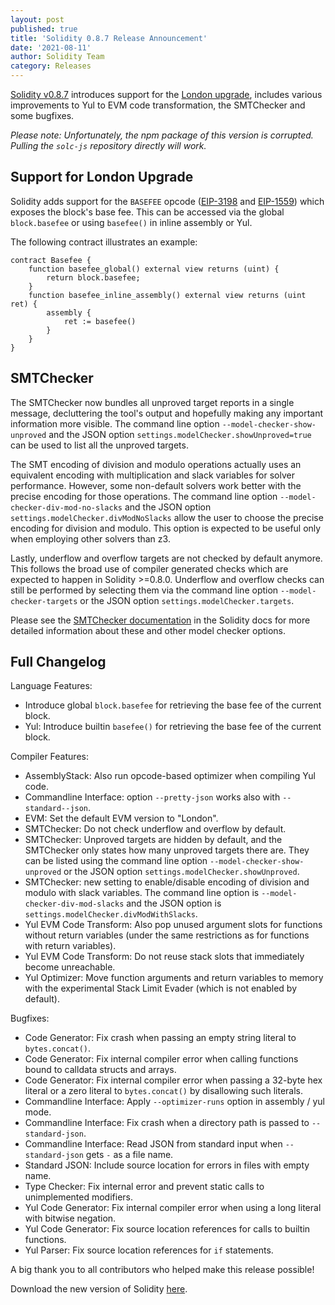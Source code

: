 ```yaml
---
layout: post
published: true
title: 'Solidity 0.8.7 Release Announcement'
date: '2021-08-11'
author: Solidity Team
category: Releases
---
```


[Solidity v0.8.7](https://github.com/ethereum/solidity/releases/tag/v0.8.7)
introduces support for the
[London upgrade](https://blog.ethereum.org/2021/07/15/london-mainnet-announcement/),
includes various improvements to Yul to EVM code transformation, the SMTChecker
and some bugfixes.

_Please note: Unfortunately, the npm package of this version is corrupted.
Pulling the `solc-js` repository directly will work._

## Support for London Upgrade

Solidity adds support for the `BASEFEE` opcode
([EIP-3198](https://eips.ethereum.org/EIPS/eip-3198) and
[EIP-1559](https://eips.ethereum.org/EIPS/eip-1559)) which exposes the block's
base fee. This can be accessed via the global `block.basefee` or using
`basefee()` in inline assembly or Yul.

The following contract illustrates an example:

```solidity
contract Basefee {
    function basefee_global() external view returns (uint) {
        return block.basefee;
    }
    function basefee_inline_assembly() external view returns (uint ret) {
        assembly {
            ret := basefee()
        }
    }
}
```

## SMTChecker

The SMTChecker now bundles all unproved target reports in a single message,
decluttering the tool's output and hopefully making any important information
more visible. The command line option `--model-checker-show-unproved` and the
JSON option `settings.modelChecker.showUnproved=true` can be used to list all
the unproved targets.

The SMT encoding of division and modulo operations actually uses an equivalent
encoding with multiplication and slack variables for solver performance.
However, some non-default solvers work better with the precise encoding for
those operations. The command line option `--model-checker-div-mod-no-slacks`
and the JSON option `settings.modelChecker.divModNoSlacks` allow the user to
choose the precise encoding for division and modulo. This option is expected to
be useful only when employing other solvers than z3.

Lastly, underflow and overflow targets are not checked by default anymore. This
follows the broad use of compiler generated checks which are expected to happen
in Solidity >=0.8.0. Underflow and overflow checks can still be performed by
selecting them via the command line option `--model-checker-targets` or the JSON
option `settings.modelChecker.targets`.

Please see the
[SMTChecker documentation](https://docs.soliditylang.org/en/latest/smtchecker.html)
in the Solidity docs for more detailed information about these and other model
checker options.

## Full Changelog

Language Features:

- Introduce global `block.basefee` for retrieving the base fee of the current
  block.
- Yul: Introduce builtin `basefee()` for retrieving the base fee of the current
  block.

Compiler Features:

- AssemblyStack: Also run opcode-based optimizer when compiling Yul code.
- Commandline Interface: option `--pretty-json` works also with
  `--standard--json`.
- EVM: Set the default EVM version to "London".
- SMTChecker: Do not check underflow and overflow by default.
- SMTChecker: Unproved targets are hidden by default, and the SMTChecker only
  states how many unproved targets there are. They can be listed using the
  command line option `--model-checker-show-unproved` or the JSON option
  `settings.modelChecker.showUnproved`.
- SMTChecker: new setting to enable/disable encoding of division and modulo with
  slack variables. The command line option is `--model-checker-div-mod-slacks`
  and the JSON option is `settings.modelChecker.divModWithSlacks`.
- Yul EVM Code Transform: Also pop unused argument slots for functions without
  return variables (under the same restrictions as for functions with return
  variables).
- Yul EVM Code Transform: Do not reuse stack slots that immediately become
  unreachable.
- Yul Optimizer: Move function arguments and return variables to memory with the
  experimental Stack Limit Evader (which is not enabled by default).

Bugfixes:

- Code Generator: Fix crash when passing an empty string literal to
  `bytes.concat()`.
- Code Generator: Fix internal compiler error when calling functions bound to
  calldata structs and arrays.
- Code Generator: Fix internal compiler error when passing a 32-byte hex literal
  or a zero literal to `bytes.concat()` by disallowing such literals.
- Commandline Interface: Apply `--optimizer-runs` option in assembly / yul mode.
- Commandline Interface: Fix crash when a directory path is passed to
  `--standard-json`.
- Commandline Interface: Read JSON from standard input when `--standard-json`
  gets `-` as a file name.
- Standard JSON: Include source location for errors in files with empty name.
- Type Checker: Fix internal error and prevent static calls to unimplemented
  modifiers.
- Yul Code Generator: Fix internal compiler error when using a long literal with
  bitwise negation.
- Yul Code Generator: Fix source location references for calls to builtin
  functions.
- Yul Parser: Fix source location references for `if` statements.

A big thank you to all contributors who helped make this release possible!

Download the new version of Solidity
[here](https://github.com/ethereum/solidity/releases/tag/v0.8.7).
